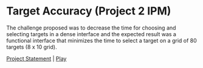 # Target Accuracy (Project 2 IPM)

The challenge proposed was to decrease the time for choosing and selecting targets in a dense interface and the expected result was a functional interface that minimizes the time to select a target on a grid of 80 targets (8 x 10 grid).

[Project Statement](docs/statement.pdf) | [Play]()
